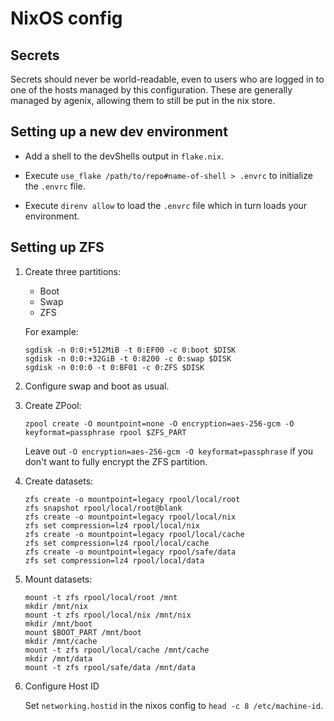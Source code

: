 # NixOS config

## Secrets

Secrets should never be world-readable, even to users who are
logged in to one of the hosts managed by this configuration. These are
generally managed by agenix, allowing them to still be put in the nix
store.

## Setting up a new dev environment

* Add a shell to the devShells output in `flake.nix`.

* Execute `use_flake /path/to/repo#name-of-shell > .envrc` to initialize the `.envrc` file.

* Execute `direnv allow` to load the `.envrc` file which in turn loads your environment.

## Setting up ZFS

1. Create three partitions:
   * Boot
   * Swap
   * ZFS

   For example:
   ```shell
   sgdisk -n 0:0:+512MiB -t 0:EF00 -c 0:boot $DISK
   sgdisk -n 0:0:+32GiB -t 0:8200 -c 0:swap $DISK
   sgdisk -n 0:0:0 -t 0:BF01 -c 0:ZFS $DISK
   ```

2. Configure swap and boot as usual.

3. Create ZPool:
   ```shell
   zpool create -O mountpoint=none -O encryption=aes-256-gcm -O keyformat=passphrase rpool $ZFS_PART
   ```
   Leave out `-O encryption=aes-256-gcm -O keyformat=passphrase` if you don't want to fully encrypt the ZFS partition.

4. Create datasets:
   ```shell
   zfs create -o mountpoint=legacy rpool/local/root
   zfs snapshot rpool/local/root@blank
   zfs create -o mountpoint=legacy rpool/local/nix
   zfs set compression=lz4 rpool/local/nix
   zfs create -o mountpoint=legacy rpool/local/cache
   zfs set compression=lz4 rpool/local/cache
   zfs create -o mountpoint=legacy rpool/safe/data
   zfs set compression=lz4 rpool/local/data
   ```
5. Mount datasets:
   ```shell
   mount -t zfs rpool/local/root /mnt
   mkdir /mnt/nix
   mount -t zfs rpool/local/nix /mnt/nix
   mkdir /mnt/boot
   mount $BOOT_PART /mnt/boot
   mkdir /mnt/cache
   mount -t zfs rpool/local/cache /mnt/cache
   mkdir /mnt/data
   mount -t zfs rpool/safe/data /mnt/data
   ```
6. Configure Host ID

   Set `networking.hostid` in the nixos config to `head -c 8 /etc/machine-id`.
